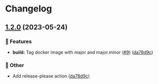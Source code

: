 # Changelog

## [1.2.0](https://github.com/NeoSpheres/.github/compare/v1.1.1...v1.2.0) (2023-05-24)


### 🚀 Features

* **build:** Tag docker image with major and major.minor ([#9](https://github.com/NeoSpheres/.github/issues/9)) ([da78d9c](https://github.com/NeoSpheres/.github/commit/da78d9ce361c94f2ecb46585902a82be1fe6175c))


### 🧰 Other

* Add release-please action ([da78d9c](https://github.com/NeoSpheres/.github/commit/da78d9ce361c94f2ecb46585902a82be1fe6175c))
